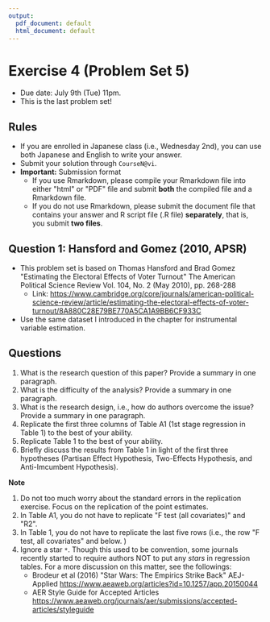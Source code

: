 ```yaml
---
output:
  pdf_document: default
  html_document: default
---
```


# Exercise 4 (Problem Set 5) 

* Due date: July 9th (Tue) 11pm.
* This is the last problem set!

## Rules

- If you are enrolled in Japanese class (i.e., Wednesday 2nd), you can use both Japanese and English to write your answer. 
- Submit your solution through `CourseN@vi`.
- **Important:** Submission format
  - If you use Rmarkdown, please compile your Rmarkdown file into either "html" or "PDF" file and submit **both** the compiled file and a Rmarkdown file. 
  - If you do not use Rmarkdown, please submit the document file that contains your answer and R script file (.R file) **separately**, that is, you submit **two files**.


## Question 1: Hansford and Gomez (2010, APSR)

- This problem set is based on Thomas Hansford and Brad Gomez "Estimating the Electoral Effects of Voter Turnout" The American Political Science Review Vol. 104, No. 2 (May 2010), pp. 268-288
    - Link: https://www.cambridge.org/core/journals/american-political-science-review/article/estimating-the-electoral-effects-of-voter-turnout/8A880C28E79BE770A5CA1A9BB6CF933C
- Use the same dataset I introduced in the chapter for instrumental variable estimation.

## Questions

1. What is the research question of this paper? Provide a summary in one paragraph. 
2. What is the difficulty of the analysis?  Provide a summary in one paragraph.
3. What is the research design, i.e., how do authors overcome the issue? Provide a summary in one paragraph.
4. Replicate the first three columns of Table A1 (1st stage regression in Table 1) to the best of your ability. 
5. Replicate Table 1 to the best of your ability.
7. Briefly discuss the results from Table 1 in light of the first three hypotheses (Partisan Effect Hypothesis, Two-Effects Hypothesis, and Anti-Imcumbent Hypothesis). 

**Note** 

1. Do not too much worry about the standard errors in the replication exercise. Focus on the replication of the point estimates. 
2. In Table A1, you do not have to replicate "F test (all covariates)" and "R2".  
3. In Table 1, you do not have to replicate the last five rows (i.e., the row "F test, all covariates" and below. )
4. Ignore a star `*`. Though this used to be convention, some journals recently started to require authors NOT to put any *stars* in regression tables. For a more discussion on this matter, see the followings:
    - Brodeur et al (2016) "Star Wars: The Empirics Strike Back" AEJ-Applied https://www.aeaweb.org/articles?id=10.1257/app.20150044
    - AER Style Guide for Accepted Articles  https://www.aeaweb.org/journals/aer/submissions/accepted-articles/styleguide
